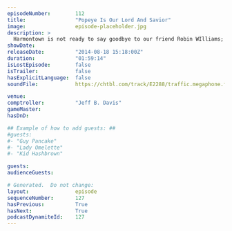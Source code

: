 ```yaml
---
episodeNumber:        112
title:                "Popeye Is Our Lord And Savior"
image:                episode-placeholder.jpg
description: >
  Harmontown is not ready to say goodbye to our friend Robin WIlliams; Jeff & Dan write a new song, an Emmy award winning special effects editor makes their way to the stage, Ferguson and the current paramilitary police state are discussed at length. You...
showDate:             
releaseDate:          "2014-08-18 15:18:00Z"
duration:             "01:59:14"
isLostEpisode:        false
isTrailer:            false
hasExplicitLanguage:  false
soundFile:            https://chtbl.com/track/E2288/traffic.megaphone.fm/STA3249789679.mp3?updated=1556746942

venue:                
comptroller:          "Jeff B. Davis"
gameMaster:           
hasDnD:               

## Example of how to add guests: ##
#guests:
#- "Guy Pancake"
#- "Lady Omelette"
#- "Kid Hashbrown"

guests:
audienceGuests:

# Generated.  Do not change:
layout:               episode
sequenceNumber:       127
hasPrevious:          True
hasNext:              True
podcastDynamiteId:    127
---
```


<!-- The episode description will be rendered here -->
<!-- Add your content below here -->

